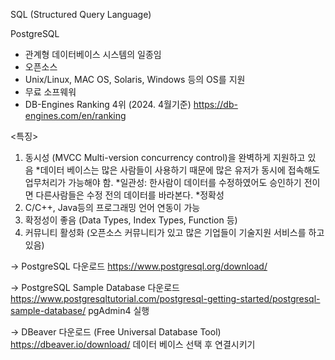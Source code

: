 SQL (Structured Query Language)

PostgreSQL
- 관계형 데이터베이스 시스템의 일종임
- 오픈소스 
- Unix/Linux, MAC OS, Solaris, Windows 등의 OS를 지원 
- 무료 소프웨워
- DB-Engines Ranking 4위 (2024. 4월기준) https://db-engines.com/en/ranking

<특징>
1. 동시성 (MVCC Multi-version concurrency control)을 완벽하게 지원하고 있음 *데이터 베이스는 많은 사람들이 사용하기 때문에 많은 유저가  동시에 접속해도 업무처리가 가능해야 함. *일관성:  한사람이 데이터를 수정하였어도 승인하기 전이면  다른사람들은 수정 전의 데이터를 바라본다. *정확성
2. C/C++, Java등의 프로그래밍 언어 연동이 가능
3. 확정성이 좋음 (Data Types, Index Types, Function 등)
4. 커뮤니티 활성화 (오픈소스 커뮤니티가 있고 많은 기업들이 기술지원 서비스를 하고 있음)


-> PostgreSQL 다운로드
https://www.postgresql.org/download/

-> PostgreSQL Sample Database 다운로드
https://www.postgresqltutorial.com/postgresql-getting-started/postgresql-sample-database/
 pgAdmin4 실행

 
-> DBeaver 다운로드  (Free Universal Database Tool)
https://dbeaver.io/download/
데이터 베이스 선택 후 연결시키기
